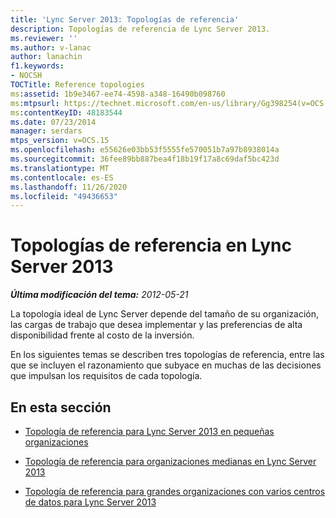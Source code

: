 ```yaml
---
title: 'Lync Server 2013: Topologías de referencia'
description: Topologías de referencia de Lync Server 2013.
ms.reviewer: ''
ms.author: v-lanac
author: lanachin
f1.keywords:
- NOCSH
TOCTitle: Reference topologies
ms:assetid: 1b9e3467-ee74-4598-a348-16490b098760
ms:mtpsurl: https://technet.microsoft.com/en-us/library/Gg398254(v=OCS.15)
ms:contentKeyID: 48183544
ms.date: 07/23/2014
manager: serdars
mtps_version: v=OCS.15
ms.openlocfilehash: e55626e03bb53f5555fe570051b7a97b8938014a
ms.sourcegitcommit: 36fee89bb887bea4f18b19f17a8c69daf5bc423d
ms.translationtype: MT
ms.contentlocale: es-ES
ms.lasthandoff: 11/26/2020
ms.locfileid: "49436653"
---
```

# <a name="reference-topologies-in-lync-server-2013"></a>Topologías de referencia en Lync Server 2013

<div data-xmlns="http://www.w3.org/1999/xhtml">

<div class="topic" data-xmlns="http://www.w3.org/1999/xhtml" data-msxsl="urn:schemas-microsoft-com:xslt" data-cs="https://msdn.microsoft.com/">

<div data-asp="https://msdn2.microsoft.com/asp">



</div>

<div id="mainSection">

<div id="mainBody">

<span> </span>

_**Última modificación del tema:** 2012-05-21_

La topología ideal de Lync Server depende del tamaño de su organización, las cargas de trabajo que desea implementar y las preferencias de alta disponibilidad frente al costo de la inversión.

En los siguientes temas se describen tres topologías de referencia, entre las que se incluyen el razonamiento que subyace en muchas de las decisiones que impulsan los requisitos de cada topología.

<div>

## <a name="in-this-section"></a>En esta sección

  - [Topología de referencia para Lync Server 2013 en pequeñas organizaciones](lync-server-2013-reference-topology-for-small-organizations.md)

  - [Topología de referencia para organizaciones medianas en Lync Server 2013](lync-server-2013-reference-topology-for-medium-size-organizations.md)

  - [Topología de referencia para grandes organizaciones con varios centros de datos para Lync Server 2013](lync-server-2013-reference-topology-for-large-organizations-with-multiple-data-centers.md)

</div>

</div>

<span> </span>

</div>

</div>

</div>

